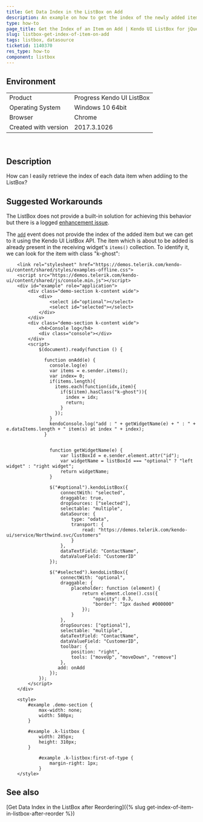 ```yaml
---
title: Get Data Index in the ListBox on Add
description: An example on how to get the index of the newly added item in the ListBox.
type: how-to
page_title: Get the Index of an Item on Add | Kendo UI ListBox for jQuery
slug: listbox-get-index-of-item-on-add
tags: listbox, datasource
ticketid: 1140370
res_type: how-to
component: listbox
---
```


## Environment

<table>
 <tr>
  <td>Product</td>
  <td>Progress Kendo UI ListBox</td>
 </tr>
 <tr>
  <td>Operating System</td>
  <td>Windows 10 64bit</td>
 </tr>
 <tr>
  <td>Browser</td>
  <td>Chrome</td>
 </tr>
 <tr>
 <td>Created with version</td>
  <td>2017.3.1026</td>
 </tr>
</table>

 
## Description

How can I easily retrieve the index of each data item when addiing to the ListBox? 

## Suggested Workarounds

The ListBox does not provide a built-in solution for achieving this behavior but there is a logged [enhancement issue](https://github.com/telerik/kendo-ui-core/issues/3777). 

The [`add`](/api/javascript/ui/listbox/events/add) event does not provide the index of the added item but we can get to it using the Kendo UI ListBox API. The item which is about to be added is already present in the receiving widget's `items()` collection. To identify it, we can look for the item with class "k-ghost":

```dojo
    <link rel="stylesheet" href="https://demos.telerik.com/kendo-ui/content/shared/styles/examples-offline.css">
    <script src="https://demos.telerik.com/kendo-ui/content/shared/js/console.min.js"></script>
    <div id="example" role="application">
        <div class="demo-section k-content wide">
            <div>
                <select id="optional"></select>
                <select id="selected"></select>
            </div>
        </div>
        <div class="demo-section k-content wide">
            <h4>Console log</h4>
            <div class="console"></div>
        </div>
        <script>
            $(document).ready(function () {

              function onAdd(e) {
                console.log(e)
                var items = e.sender.items();
    			var index= 0;
                if(items.length){
                  items.each(function(idx,item){
                    if($(item).hasClass("k-ghost")){
                      index = idx;
                      return;
                    } 
                  });
                }
                kendoConsole.log("add : " + getWidgetName(e) + " : " + e.dataItems.length + " item(s) at index " + index);
              }


                function getWidgetName(e) {
                    var listBoxId = e.sender.element.attr("id");
                    var widgetName = listBoxId === "optional" ? "left widget" : "right widget";
                    return widgetName;
                }

                $("#optional").kendoListBox({
                    connectWith: "selected",
                    draggable: true,
                    dropSources: ["selected"],
                    selectable: "multiple",
                    dataSource: {
                        type: "odata",
                        transport: {
                            read: "https://demos.telerik.com/kendo-ui/service/Northwind.svc/Customers"
                        }
                    },
                    dataTextField: "ContactName",
                    dataValueField: "CustomerID"
                });

                $("#selected").kendoListBox({
                    connectWith: "optional",
                    draggable: {
                        placeholder: function (element) {
                            return element.clone().css({
                                "opacity": 0.3,
                                "border": "1px dashed #000000"
                            });
                        }
                    },
                    dropSources: ["optional"],
                    selectable: "multiple",
                    dataTextField: "ContactName",
                    dataValueField: "CustomerID",
                    toolbar: {
                        position: "right",
                        tools: ["moveUp", "moveDown", "remove"]
                    },
                   add: onAdd
                });
            });
        </script>
    </div>

    <style>
        #example .demo-section {
            max-width: none;
            width: 580px;
        }

        #example .k-listbox {
            width: 285px;
            height: 310px;
        }

            #example .k-listbox:first-of-type {
                margin-right: 1px;
            }
    </style>

```

## See also

[Get Data Index in the ListBox after Reordering]({% slug get-index-of-item-in-listbox-after-reorder %})
